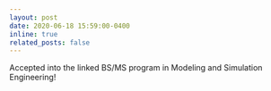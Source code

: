 ```yaml
---
layout: post
date: 2020-06-18 15:59:00-0400
inline: true
related_posts: false
---
```


Accepted into the linked BS/MS program in Modeling and Simulation Engineering!
